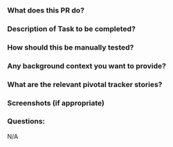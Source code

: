 ### What does this PR do?


### Description of Task to be completed?


### How should this be manually tested?


### Any background context you want to provide?


### What are the relevant pivotal tracker stories?


### Screenshots (if appropriate)


### Questions:
N/A
